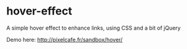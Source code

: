 # hover-effect
A simple hover effect to enhance links, using CSS and a bit of jQuery

Demo here: http://pixelcafe.fr/sandbox/hover/
